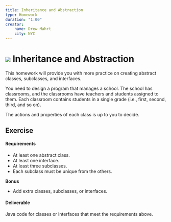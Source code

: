 ```yaml
---
title: Inheritance and Abstraction
type: Homework
duration: "1:00"
creator:
    name: Drew Mahrt
    city: NYC
---
```


# ![](https://ga-dash.s3.amazonaws.com/production/assets/logo-9f88ae6c9c3871690e33280fcf557f33.png) Inheritance and Abstraction 

This homework will provide you with more practice on creating abstract classes, subclasses, and interfaces.

You need to design a program that manages a school. The school has classrooms, and the classrooms have teachers and students assigned to them. Each classroom contains students in a single grade (i.e., first, second, third, and so on).

The actions and properties of each class is up to you to decide.

## Exercise

#### Requirements

- At least one abstract class.
- At least one interface.
- At least three subclasses.
- Each subclass must be unique from the others.

**Bonus**
- Add extra classes, subclasses, or interfaces.

#### Deliverable

Java code for classes or interfaces that meet the requirements above.
